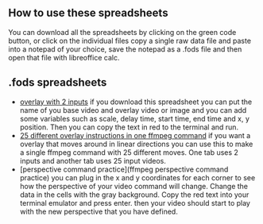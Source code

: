 ## How to use these spreadsheets
You can download all the spreadsheets by clicking on the green code button, or click on the individual files copy a single raw data file and paste into a notepad of your choice, save the notepad as a .fods file and then open that file with libreoffice calc.

## .fods spreadsheets
+ [overlay with 2 inputs](/2_input_overlay.fods) if you download this spreadsheet you can put the name of you base video and overlay video or image and you can add some variables such as scale, delay time, start time, end time and x, y position. Then you can copy the text in red to the terminal and run. 
+ [25 different overlay instructions in one ffmpeg command](/move_overlay_25_times.fods) if you want a overlay that moves around in linear directions you can use this to make a single ffmpeg command with 25 different moves. One tab uses 2 inputs and another tab uses 25 input videos. 
+ [perspective command practice](ffmpeg perspective command practice) you can plug in the x and y coordinates for each corner to see how the perspective of your video command will change. Change the data in the cells with the gray background. Copy the red text into your terminal emulator and press enter. then your video should start to play with the new perspective that you have defined.
